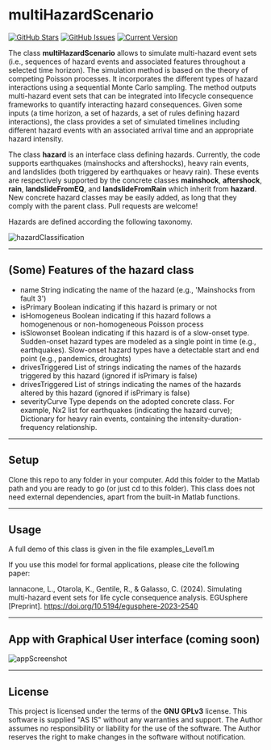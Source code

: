 multiHazardScenario
============
[![GitHub Stars](https://img.shields.io/github/stars/robgen/multiHazardScenario.svg)](https://github.com/robgen/multiHazardScenario/stargazers) [![GitHub Issues](https://img.shields.io/github/issues/robgen/multiHazardScenario.svg)](https://github.com/robgen/multiHazardScenario/issues) [![Current Version](https://img.shields.io/badge/version-1.0.0-green.svg)](https://github.com/robgen/multiHazardScenario)

The class **multiHazardScenario** allows to simulate multi-hazard event sets (i.e., sequences of hazard events and associated features throughout a selected time horizon). The simulation method is based on the theory of competing Poisson processes. It incorporates the different types of hazard interactions using a sequential Monte Carlo sampling. The method outputs multi-hazard event sets that can be integrated into lifecycle consequence frameworks to quantify interacting hazard consequences. Given some inputs (a time horizon, a set of hazards, a set of rules defining hazard interactions), the class provides a set of simulated timelines including different hazard events with an associated arrival time and an appropriate hazard intensity.

The class **hazard** is an interface class defining hazards. Currently, the code supports earthquakes (mainshocks and aftershocks), heavy rain events, and landslides (both triggered by earthquakes or heavy rain). These events are respectively supported by the concrete classes  **mainshock**, **aftershock**, **rain**, **landslideFromEQ**, and **landslideFromRain** which inherit from **hazard**. New concrete hazard classes may be easily added, as long that they comply with the parent class. Pull requests are welcome!

Hazards are defined according the following taxonomy.

![hazardClassification](https://github.com/robgen/multiHazardScenario/blob/main/forReadme/classification.png)

---

## (Some) Features of the hazard class
- name              String indicating the name of the hazard (e.g., 'Mainshocks from fault 3')
- isPrimary         Boolean indicating if this hazard is primary or not
- isHomogeneus      Boolean indicating if this hazard follows a homogenenous or non-homogeneous Poisson process
- isSlowonset       Boolean indicating if this hazard is of a slow-onset type. Sudden-onset hazard types are modeled as a single point in time (e.g., earthquakes). Slow-onset hazard types have a detectable start and end point (e.g., pandemics, droughts)
- drivesTriggered   List of strings indicating the names of the hazards triggered by this hazard (ignored if isPrimary is false)
- drivesTriggered   List of strings indicating the names of the hazards altered by this hazard (ignored if isPrimary is false)
- severityCurve     Type depends on the adopted concrete class. For example, Nx2 list for earthquakes (indicating the hazard curve); Dictionary for heavy rain events, containing the intensity-duration-frequency relationship.
---

## Setup
Clone this repo to any folder in your computer. Add this folder to the Matlab path and you are ready to go (or just cd to this folder). This class does not need external dependencies, apart from the built-in Matlab functions.

---

## Usage
A full demo of this class is given in the file examples_Level1.m

If you use this model for formal applications, please cite the following paper:

Iannacone, L., Otarola, K., Gentile, R., & Galasso, C. (2024). Simulating multi-hazard event sets for life cycle consequence analysis. EGUsphere [Preprint]. https://doi.org/10.5194/egusphere-2023-2540

---
## App with Graphical User interface (coming soon)

![appScreenshot](https://github.com/robgen/multiHazardScenario/blob/main/forReadme/appScreenshot.png)

---
## License
This project is licensed under the terms of the **GNU GPLv3** license. This software is supplied "AS IS" without any warranties and support. The Author assumes no responsibility or liability for the use of the software. The Author reserves the right to make changes in the software without notification.
